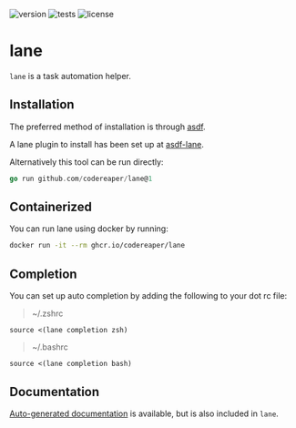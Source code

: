 ![version](https://img.shields.io/github/v/release/CodeReaper/lane)
![tests](https://github.com/CodeReaper/lane/actions/workflows/tests.yaml/badge.svg)
![license](https://img.shields.io/github/license/CodeReaper/lane.svg)

# lane

`lane` is a task automation helper.

## Installation

The preferred method of installation is through [asdf](http://asdf-vm.com/).

A lane plugin to install has been set up at [asdf-lane](https://github.com/CodeReaper/asdf-lane).

Alternatively this tool can be run directly:
```go
go run github.com/codereaper/lane@1
```

## Containerized

You can run lane using docker by running:
```sh
docker run -it --rm ghcr.io/codereaper/lane
```

## Completion

You can set up auto completion by adding the following to your dot rc file:

> ~/.zshrc
```
source <(lane completion zsh)
```

> ~/.bashrc
```
source <(lane completion bash)
```

## Documentation

[Auto-generated documentation](docs/generated/lane.md) is available, but is also included in `lane`.
